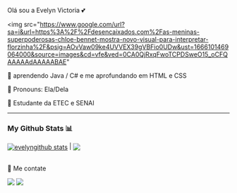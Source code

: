  Olá sou a Evelyn Victoria 💕


<img src="https://www.google.com/url?sa=i&url=https%3A%2F%2Fdesencaixados.com%2Fas-meninas-superpoderosas-chloe-bennet-mostra-novo-visual-para-interpretar-florzinha%2F&psig=AOvVaw09ke4UVVEX39gVBFio0UDw&ust=1666101469064000&source=images&cd=vfe&ved=0CA0QjRxqFwoTCPDSweO15_oCFQAAAAAdAAAAABAE"

<p>🧠 aprendendo Java / C#  e me aprofundando em HTML e CSS </p>
<p>📍 Pronouns: Ela/Dela</p>
<p>📕 Estudante da ETEC  e SENAI </p>
<hr>
<!--ícones e imagem das estatísticas-->
  <h3>My Github Stats 📊</h3>
  <a href="https://github.com/anuraghazra/github-readme-stats"><img align="center" src="https://github-readme-stats.vercel.app/api?username=evelynvic23&show_icons=true&include_all_commits=true&theme=radical&hide_border=false" alt="evelyngithub stats" /></a>
  | <a href="https://github.com/anuraghazra/github-readme-stats"><img align="center" src="https://github-readme-stats.vercel.app/api/top-langs/?username=evelynvic23&layout=compact&theme=radical&hide_border=false" /></a>
  
<br>
<br>
<!--links para contato-->
<div>
  <p>📩 Me contate</p>
  <a href = "mailto:evelynvic23toria10@gmail.com"><img src="https://img.shields.io/badge/Gmail-D14836?style=for-the-badge&logo=gmail&logoColor=white" target="_blank"></a>
  <a href="https://www.linkedin.com/in/evelyn-victoria-da-silva-santos-78aa8824b/" target="_blank"><img src="https://img.shields.io/badge/-LinkedIn-%230077B5?style=for-the-badge&logo=linkedin&logoColor=white" target="_blank"></a> 
</div>


